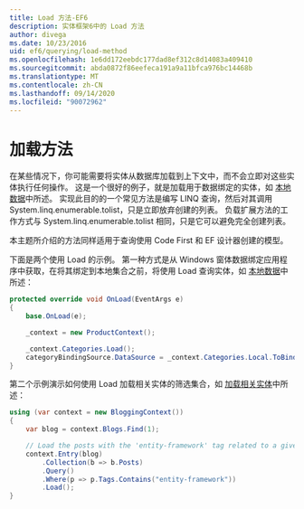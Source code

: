 ```yaml
---
title: Load 方法-EF6
description: 实体框架6中的 Load 方法
author: divega
ms.date: 10/23/2016
uid: ef6/querying/load-method
ms.openlocfilehash: 1e6dd172eebdc177dad8ef312c8d14083a409410
ms.sourcegitcommit: abda0872f86eefeca191a9a11bfca976bc14468b
ms.translationtype: MT
ms.contentlocale: zh-CN
ms.lasthandoff: 09/14/2020
ms.locfileid: "90072962"
---
```

# <a name="the-load-method"></a>加载方法
在某些情况下，你可能需要将实体从数据库加载到上下文中，而不会立即对这些实体执行任何操作。 这是一个很好的例子，就是加载用于数据绑定的实体，如 [本地数据](xref:ef6/querying/local-data)中所述。 实现此目的的一个常见方法是编写 LINQ 查询，然后对其调用 System.linq.enumerable.tolist，只是立即放弃创建的列表。 负载扩展方法的工作方式与 System.linq.enumerable.tolist 相同，只是它可以避免完全创建列表。  

本主题所介绍的方法同样适用于查询使用 Code First 和 EF 设计器创建的模型。  

下面是两个使用 Load 的示例。 第一种方式是从 Windows 窗体数据绑定应用程序中获取，在将其绑定到本地集合之前，将使用 Load 查询实体，如 [本地数据](xref:ef6/querying/local-data)中所述：  

``` csharp
protected override void OnLoad(EventArgs e)
{
    base.OnLoad(e);

    _context = new ProductContext();

    _context.Categories.Load();
    categoryBindingSource.DataSource = _context.Categories.Local.ToBindingList();
}
```  

第二个示例演示如何使用 Load 加载相关实体的筛选集合，如 [加载相关实体](xref:ef6/querying/related-data)中所述：  

``` csharp
using (var context = new BloggingContext())
{
    var blog = context.Blogs.Find(1);

    // Load the posts with the 'entity-framework' tag related to a given blog
    context.Entry(blog)
        .Collection(b => b.Posts)
        .Query()
        .Where(p => p.Tags.Contains("entity-framework"))
        .Load();
}
```  
